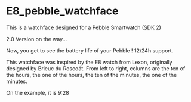 E8_pebble_watchface
===================

This is a watchface designed for a Pebble Smartwatch (SDK 2)

2.0 Version on the way...

Now, you get to see the battery life of your Pebble !
12/24h support.

This watchface was inspired by the E8 watch from Lexon, originally designed by Brieuc du Roscoät.
From left to right, columns are the ten of the hours, the one of the hours, the ten of the minutes, the one of the minutes.

On the example, it is 9:28
